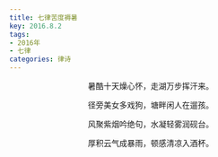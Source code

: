 ```yaml
---
title: 七律苦度褥暑
key: 2016.8.2
tags: 
- 2016年 
- 七律
categories: 律诗
---
```


<p align="center">暑酷十天燥心怀，走湖万步挥汗来。
</p>
<p align="center">径旁美女多戏狗，塘畔闲人在遛孩。
</p>
<p align="center">风聚紫烟吟绝句，水凝轻雾润砚台。
</p>
<p align="center">厚积云气成暴雨，顿感清凉入酒杯。
</p>
